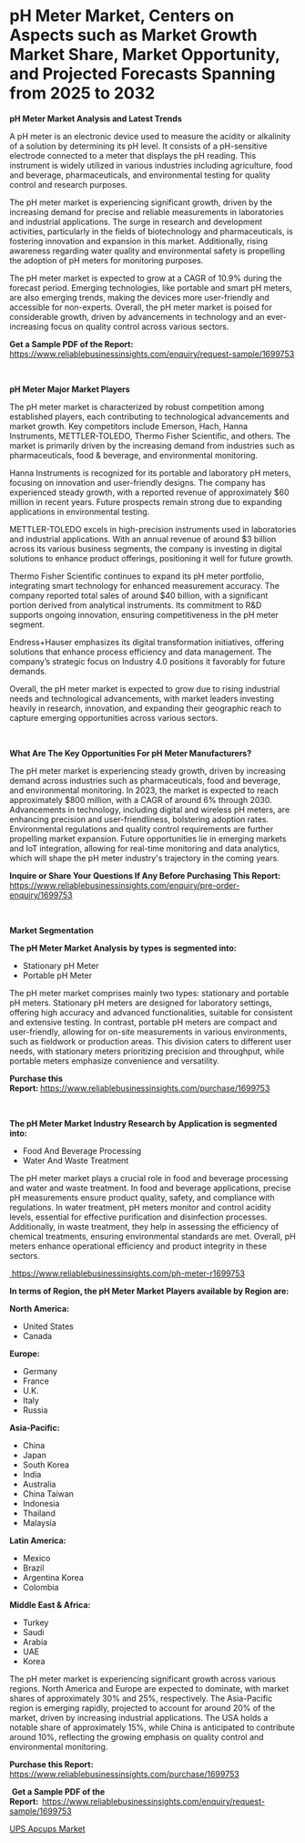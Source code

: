 <p><h1>pH Meter Market, Centers on Aspects such as Market Growth Market Share, Market Opportunity, and Projected Forecasts Spanning from 2025 to 2032</h1></p><p><strong>pH Meter Market Analysis and Latest Trends</strong></p>
<p><p>A pH meter is an electronic device used to measure the acidity or alkalinity of a solution by determining its pH level. It consists of a pH-sensitive electrode connected to a meter that displays the pH reading. This instrument is widely utilized in various industries including agriculture, food and beverage, pharmaceuticals, and environmental testing for quality control and research purposes.</p><p>The pH meter market is experiencing significant growth, driven by the increasing demand for precise and reliable measurements in laboratories and industrial applications. The surge in research and development activities, particularly in the fields of biotechnology and pharmaceuticals, is fostering innovation and expansion in this market. Additionally, rising awareness regarding water quality and environmental safety is propelling the adoption of pH meters for monitoring purposes.</p><p>The pH meter market is expected to grow at a CAGR of 10.9% during the forecast period. Emerging technologies, like portable and smart pH meters, are also emerging trends, making the devices more user-friendly and accessible for non-experts. Overall, the pH meter market is poised for considerable growth, driven by advancements in technology and an ever-increasing focus on quality control across various sectors.</p></p>
<p><strong>Get a Sample PDF of the Report:&nbsp;</strong> <a href="https://www.reliablebusinessinsights.com/enquiry/request-sample/1699753?utm_campaign=3000&utm_medium=2&utm_source=Github&utm_content=ia&utm_term=27032025&utm_id=ph-meter">https://www.reliablebusinessinsights.com/enquiry/request-sample/1699753</a></p>
<p>&nbsp;</p>
<p><strong>pH Meter Major Market Players</strong></p>
<p><p>The pH meter market is characterized by robust competition among established players, each contributing to technological advancements and market growth. Key competitors include Emerson, Hach, Hanna Instruments, METTLER-TOLEDO, Thermo Fisher Scientific, and others. The market is primarily driven by the increasing demand from industries such as pharmaceuticals, food & beverage, and environmental monitoring.</p><p>Hanna Instruments is recognized for its portable and laboratory pH meters, focusing on innovation and user-friendly designs. The company has experienced steady growth, with a reported revenue of approximately $60 million in recent years. Future prospects remain strong due to expanding applications in environmental testing.</p><p>METTLER-TOLEDO excels in high-precision instruments used in laboratories and industrial applications. With an annual revenue of around $3 billion across its various business segments, the company is investing in digital solutions to enhance product offerings, positioning it well for future growth.</p><p>Thermo Fisher Scientific continues to expand its pH meter portfolio, integrating smart technology for enhanced measurement accuracy. The company reported total sales of around $40 billion, with a significant portion derived from analytical instruments. Its commitment to R&D supports ongoing innovation, ensuring competitiveness in the pH meter segment.</p><p>Endress+Hauser emphasizes its digital transformation initiatives, offering solutions that enhance process efficiency and data management. The company’s strategic focus on Industry 4.0 positions it favorably for future demands. </p><p>Overall, the pH meter market is expected to grow due to rising industrial needs and technological advancements, with market leaders investing heavily in research, innovation, and expanding their geographic reach to capture emerging opportunities across various sectors.</p></p>
<p>&nbsp;</p>
<p><strong>What Are The Key Opportunities For pH Meter Manufacturers?</strong></p>
<p><p>The pH meter market is experiencing steady growth, driven by increasing demand across industries such as pharmaceuticals, food and beverage, and environmental monitoring. In 2023, the market is expected to reach approximately $800 million, with a CAGR of around 6% through 2030. Advancements in technology, including digital and wireless pH meters, are enhancing precision and user-friendliness, bolstering adoption rates. Environmental regulations and quality control requirements are further propelling market expansion. Future opportunities lie in emerging markets and IoT integration, allowing for real-time monitoring and data analytics, which will shape the pH meter industry's trajectory in the coming years.</p></p>
<p><strong>Inquire or Share Your Questions If Any Before Purchasing This Report:</strong> <a href="https://www.reliablebusinessinsights.com/enquiry/pre-order-enquiry/1699753?utm_campaign=3000&utm_medium=2&utm_source=Github&utm_content=ia&utm_term=27032025&utm_id=ph-meter">https://www.reliablebusinessinsights.com/enquiry/pre-order-enquiry/1699753</a></p>
<p>&nbsp;</p>
<p><strong>Market Segmentation</strong></p>
<p><strong>The pH Meter Market Analysis by types is segmented into:</strong></p>
<p><ul><li>Stationary pH Meter</li><li>Portable pH Meter</li></ul></p>
<p><p>The pH meter market comprises mainly two types: stationary and portable pH meters. Stationary pH meters are designed for laboratory settings, offering high accuracy and advanced functionalities, suitable for consistent and extensive testing. In contrast, portable pH meters are compact and user-friendly, allowing for on-site measurements in various environments, such as fieldwork or production areas. This division caters to different user needs, with stationary meters prioritizing precision and throughput, while portable meters emphasize convenience and versatility.</p></p>
<p><strong>Purchase this Report:&nbsp;</strong><a href="https://www.reliablebusinessinsights.com/purchase/1699753?utm_campaign=3000&utm_medium=2&utm_source=Github&utm_content=ia&utm_term=27032025&utm_id=ph-meter">https://www.reliablebusinessinsights.com/purchase/1699753</a></p>
<p>&nbsp;</p>
<p><strong>The pH Meter Market Industry Research by Application is segmented into:</strong></p>
<p><ul><li>Food And Beverage Processing</li><li>Water And Waste Treatment</li></ul></p>
<p><p>The pH meter market plays a crucial role in food and beverage processing and water and waste treatment. In food and beverage applications, precise pH measurements ensure product quality, safety, and compliance with regulations. In water treatment, pH meters monitor and control acidity levels, essential for effective purification and disinfection processes. Additionally, in waste treatment, they help in assessing the efficiency of chemical treatments, ensuring environmental standards are met. Overall, pH meters enhance operational efficiency and product integrity in these sectors.</p></p>
<p><a href="https://www.reliablebusinessinsights.com/ph-meter-r1699753?utm_campaign=3000&utm_medium=2&utm_source=Github&utm_content=ia&utm_term=27032025&utm_id=ph-meter">&nbsp;https://www.reliablebusinessinsights.com/ph-meter-r1699753</a></p>
<p><strong>In terms of Region, the pH Meter Market Players available by Region are:</strong></p>
<p>
    <p> <strong> North America: </strong>
        <ul>
            <li>United States</li>
            <li>Canada</li>
        </ul>
        </p> 
    <p> <strong> Europe: </strong>
        <ul>
            <li>Germany</li>
            <li>France</li>
            <li>U.K.</li>
            <li>Italy</li>
            <li>Russia</li>
        </ul>
        </p> 
    <p> <strong> Asia-Pacific: </strong>
        <ul>
            <li>China</li>
            <li>Japan</li>
            <li>South Korea</li>
            <li>India</li>
            <li>Australia</li>
            <li>China Taiwan</li>
            <li>Indonesia</li>
            <li>Thailand</li>
            <li>Malaysia</li>
        </ul>
        </p> 
    <p> <strong> Latin America: </strong>
        <ul>
            <li>Mexico</li>
            <li>Brazil</li>
            <li>Argentina Korea</li>
            <li>Colombia</li>
        </ul>
        </p> 
    <p> <strong> Middle East & Africa: </strong>
        <ul>
            <li>Turkey</li>
            <li>Saudi</li>
            <li>Arabia</li>
            <li>UAE</li>
            <li>Korea</li>
        </ul>
    </p>
    </p>
<p><p>The pH meter market is experiencing significant growth across various regions. North America and Europe are expected to dominate, with market shares of approximately 30% and 25%, respectively. The Asia-Pacific region is emerging rapidly, projected to account for around 20% of the market, driven by increasing industrial applications. The USA holds a notable share of approximately 15%, while China is anticipated to contribute around 10%, reflecting the growing emphasis on quality control and environmental monitoring.</p></p>
<p><strong>Purchase this Report: </strong><a href="https://www.reliablebusinessinsights.com/purchase/1699753?utm_campaign=3000&utm_medium=2&utm_source=Github&utm_content=ia&utm_term=27032025&utm_id=ph-meter">https://www.reliablebusinessinsights.com/purchase/1699753</a></p>
<p>&nbsp;<strong>Get a Sample PDF of the Report:&nbsp;&nbsp;</strong><a href="https://www.reliablebusinessinsights.com/enquiry/request-sample/1699753?utm_campaign=3000&utm_medium=2&utm_source=Github&utm_content=ia&utm_term=27032025&utm_id=ph-meter">https://www.reliablebusinessinsights.com/enquiry/request-sample/1699753</a></p>
<p><strong></strong></p>
<p><p><a href="https://github.com/ygfu6u/Market-Research-Report-List-2/blob/main/ups-apcups-market.md?utm_campaign=3000&utm_medium=2&utm_source=Github&utm_content=ia&utm_term=27032025&utm_id=ph-meter">UPS Apcups Market</a></p></p>